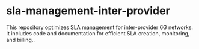 # sla-management-inter-provider
This repository optimizes SLA management for inter-provider 6G networks. It includes code and documentation for efficient SLA creation, monitoring, and billing.. 

